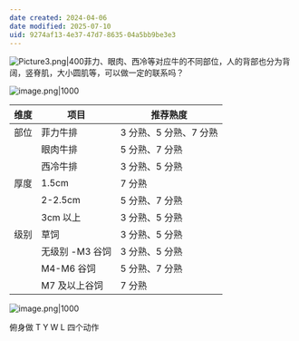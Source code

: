 ```yaml
---
date created: 2024-04-06
date modified: 2025-07-10
uid: 9274af13-4e37-47d7-8635-04a5bb9be3e3
---
```


![Picture3.png|400](https://imagehosting4picgo.oss-cn-beijing.aliyuncs.com/imagehosting/Picture3.png?x-oss-process=image/resize,l_400)菲力、眼肉、西冷等对应牛的不同部位，人的背部也分为背阔，竖脊肌，大小圆肌等，可以做一定的联系吗？

<!-- more -->

![image.png|1000](https://imagehosting4picgo.oss-cn-beijing.aliyuncs.com/imagehosting/20240406162942.png)

|维度|项目|推荐熟度|
|---|---|---|
|部位|菲力牛排|3 分熟、5 分熟、7 分熟|
||眼肉牛排|5 分熟、7 分熟|
||西冷牛排|3 分熟、5 分熟|
|厚度|1.5cm|7 分熟|
||2-2.5cm|5 分熟、7 分熟|
||3cm 以上|3 分熟、5 分熟|
|级别|草饲|3 分熟、5 分熟|
||无级别 -M3 谷饲|3 分熟、5 分熟|
||M4-M6 谷饲|5 分熟、7 分熟|
||M7 及以上谷饲|7 分熟|

![image.png|1000](https://imagehosting4picgo.oss-cn-beijing.aliyuncs.com/imagehosting/20240406170532.png?x-oss-process=image/resize,l_1000)

俯身做 T Y W L 四个动作

